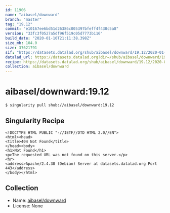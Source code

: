 ```yaml
---
id: 11906
name: "aibasel/downward"
branch: "master"
tag: "19.12"
commit: "e10167ee6bd51d26386c005397bfeff4f430c5a8"
version: "33fc3f0527a5df96f519c05d7773b116"
build_date: "2020-01-10T21:11:38.398Z"
size_mb: 104.0
size: 37621791
sif: "https://datasets.datalad.org/shub/aibasel/downward/19.12/2020-01-10-e10167ee-33fc3f05/33fc3f0527a5df96f519c05d7773b116.sif"
datalad_url: https://datasets.datalad.org?dir=/shub/aibasel/downward/19.12/2020-01-10-e10167ee-33fc3f05/
recipe: https://datasets.datalad.org/shub/aibasel/downward/19.12/2020-01-10-e10167ee-33fc3f05/Singularity
collection: aibasel/downward
---
```


# aibasel/downward:19.12

```bash
$ singularity pull shub://aibasel/downward:19.12
```

## Singularity Recipe

```singularity
<!DOCTYPE HTML PUBLIC "-//IETF//DTD HTML 2.0//EN">
<html><head>
<title>404 Not Found</title>
</head><body>
<h1>Not Found</h1>
<p>The requested URL was not found on this server.</p>
<hr>
<address>Apache/2.4.38 (Debian) Server at datasets.datalad.org Port 443</address>
</body></html>
```

## Collection

 - Name: [aibasel/downward](https://github.com/aibasel/downward)
 - License: None

